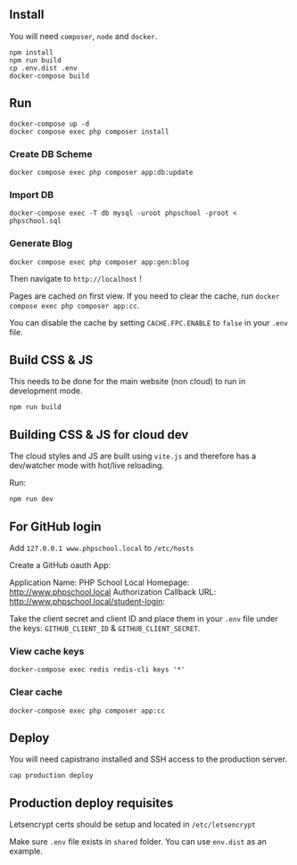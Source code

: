 ## Install

You will need `composer`, `node` and `docker`.

```shell
npm install
npm run build
cp .env.dist .env
docker-compose build
```

## Run
```shell
docker-compose up -d
docker compose exec php composer install
```

### Create DB Scheme
```shell
docker compose exec php composer app:db:update
```

### Import DB
```shell
docker-compose exec -T db mysql -uroot phpschool -proot < phpschool.sql
```

### Generate Blog
```shell
docker compose exec php composer app:gen:blog
```

Then navigate to `http://localhost` !

Pages are cached on first view.
If you need to clear the cache, run `docker compose exec php composer app:cc`.

You can disable the cache by setting `CACHE.FPC.ENABLE` to `false` in your `.env` file.

## Build CSS & JS

This needs to be done for the main website (non cloud) to run in development mode.

```shell
npm run build
```

## Building CSS & JS for cloud dev

The cloud styles and JS are built using `vite.js` and therefore has a dev/watcher mode with hot/live reloading.

Run:

```shell
npm run dev
```

## For GitHub login

Add `127.0.0.1 www.phpschool.local` to `/etc/hosts`

Create a GitHub oauth App:

Application Name: PHP School Local
Homepage: http://www.phpschool.local
Authorization Callback URL: http://www.phpschool.local/student-login: 

Take the client secret and client ID and place them in your `.env` file under the keys: `GITHUB_CLIENT_ID` & `GITHUB_CLIENT_SECRET`.

### View cache keys

```shell
docker-compose exec redis redis-cli keys '*'
```

### Clear cache

```shell
docker-compose exec php composer app:cc
```

## Deploy

You will need capistrano installed and SSH access to the production server.

```shell
cap production deploy
```

## Production deploy requisites

Letsencrypt certs should be setup and located in `/etc/letsencrypt`

Make sure `.env` file exists in `shared` folder. You can use `env.dist` as an example.
